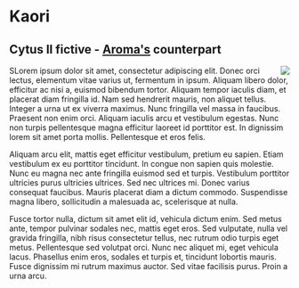 # Kaori
## Cytus II fictive - [Aroma's](/dossier/members/aroma.html) counterpart
<img align="right" src="https://i.imgur.com/vj6xE3V.jpg">
SLorem ipsum dolor sit amet, consectetur adipiscing elit. Donec orci lectus, elementum vitae varius ut, fermentum in ipsum. Aliquam libero dolor, efficitur ac nisi a, euismod bibendum tortor. Aliquam tempor iaculis diam, et placerat diam fringilla id. Nam sed hendrerit mauris, non aliquet tellus. Integer a urna ut ex viverra maximus. Nunc fringilla vel massa in faucibus. Praesent non enim orci. Aliquam iaculis arcu et vestibulum egestas. Nunc non turpis pellentesque magna efficitur laoreet id porttitor est. In dignissim lorem sit amet porta mollis. Pellentesque et eros felis.

Aliquam arcu elit, mattis eget efficitur vestibulum, pretium eu sapien. Etiam vestibulum ex eu porttitor tincidunt. In congue non sapien quis molestie. Nunc eu magna nec ante fringilla euismod sed et turpis. Vestibulum porttitor ultricies purus ultricies ultrices. Sed nec ultrices mi. Donec varius consequat faucibus. Mauris placerat diam a dictum commodo. Suspendisse magna libero, sollicitudin a malesuada ac, scelerisque at nulla.

Fusce tortor nulla, dictum sit amet elit id, vehicula dictum enim. Sed metus ante, tempor pulvinar sodales nec, mattis eget eros. Sed vulputate, nulla vel gravida fringilla, nibh risus consectetur tellus, nec rutrum odio turpis eget metus. Pellentesque sed volutpat orci. Nunc nec aliquet mi, eget vehicula lacus. Phasellus enim eros, sodales et turpis et, tincidunt lobortis mauris. Fusce dignissim mi rutrum maximus auctor. Sed vitae facilisis purus. Proin a urna arcu.

